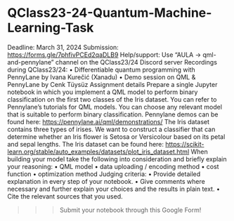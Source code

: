 # QClass23-24-Quantum-Machine-Learning-Task

Deadline: March 31, 2024
Submission: https://forms.gle/7phfivPCEd2qaDLB9 
Help/support: Use “AULA → qml-and-pennylane” channel on the QClass23/24 Discord server
Recordings during QClass23/24:
•	Differentiable quantum programming with PennyLane by Ivana Kurečić (Xanadu)
•	Demo session on QML & PennyLane by Cenk Tüysüz
Assignment details
Prepare a single Jupyter notebook in which you implement a QML model to perform binary classification on the first two classes of the Iris dataset.
You can refer to Pennylane’s tutorials for QML models. You can choose any relevant model that is suitable to perform binary classification.
Pennylane demos can be found here: https://pennylane.ai/qml/demonstrations/
The Iris dataset contains three types of irises. We want to construct a classifier that can determine whether an Iris flower is Setosa or Versicolour based on its petal and sepal lengths.
The Iris dataset can be found here: https://scikit-learn.org/stable/auto_examples/datasets/plot_iris_dataset.html 
When building your model take the following into consideration and briefly explain your reasoning:
•	QML model
•	data uploading / encoding method
•	cost function
•	optimization method
Judging criteria:
•	Provide detailed explanation in every step of your notebook.
•	Give comments where necessary and further explain your choices and the results in plain text.
•	Cite the relevant sources that you used.
>>> Submit your notebook through this Google Form!

